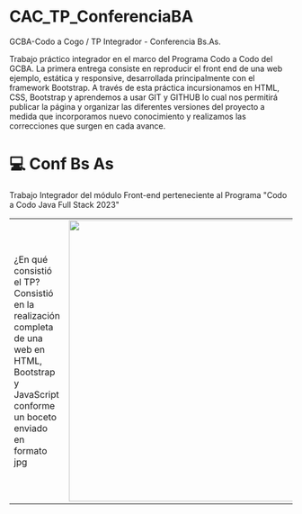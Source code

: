 # CAC_TP_ConferenciaBA
GCBA-Codo a Cogo / TP Integrador - Conferencia Bs.As.

Trabajo práctico integrador en el marco del Programa Codo a Codo del GCBA.
La primera entrega consiste en reproducir el front end de una web ejemplo, estática y responsive, desarrollada principalmente con el framework Bootstrap.
A través de esta práctica incursionamos en HTML, CSS, Bootstrap y aprendemos a usar GIT y GITHUB lo cual nos permitirá publicar la página y organizar las diferentes versiones del proyecto a medida que incorporamos nuevo conocimiento y realizamos las correcciones que surgen en cada avance.

<a name="ir-arriba"></a>
# 💻 Conf Bs As

Trabajo Integrador del módulo Front-end perteneciente al Programa "Codo a Codo Java Full Stack 2023"
<div align="center">
  <table>
    <tr>
      <td>
      ¿En qué consistió el TP? 
      Consistió en la realización completa de una web en HTML, Bootstrap y JavaScript conforme un boceto enviado en formato jpg
      </td>
      <td>
        <img src="asset/img/menu_header_carousel_button.webp" width="500px">
      </td>
    </tr>
  </table>
</div>
